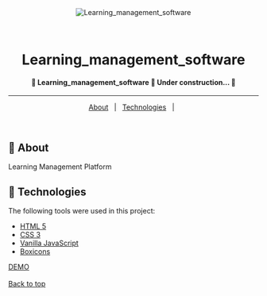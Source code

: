 <div align="center" id="top"> 
  <img src="./.github/app.gif" alt="Learning_management_software" />

&#xa0;

  <!-- <a href="https://learning_management_software.netlify.app">Demo</a> -->
</div>

<h1 align="center">Learning_management_software</h1>

<!-- Status -->

<h4 align="center">
	🚧  Learning_management_software 🚀 Under construction...  🚧
</h4>

<hr>

<p align="center">
  <a href="#dart-about">About</a> &#xa0; | &#xa0; 
  <a href="#rocket-technologies">Technologies</a> &#xa0; | &#xa0;
</p>

<br>

## :dart: About

Learning Management Platform

## :rocket: Technologies

The following tools were used in this project:

- [HTML 5](https://developer.mozilla.org/en-US/docs/Glossary/HTML5)
- [CSS 3](https://developer.mozilla.org/en-US/docs/Web/CSS)
- [Vanilla JavaScript](https://developer.mozilla.org/en-US/docs/Web/JavaScript)
- [Boxicons](https://boxicons.com/)

[DEMO](https://lmstest.netlify.app/) <br><br>
<a href="#top">Back to top</a>
